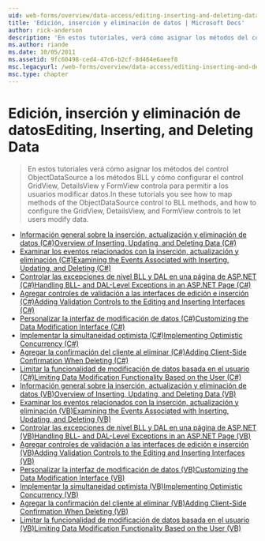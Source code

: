 ```yaml
---
uid: web-forms/overview/data-access/editing-inserting-and-deleting-data/index
title: 'Edición, inserción y eliminación de datos | Microsoft Docs'
author: rick-anderson
description: 'En estos tutoriales, verá cómo asignar los métodos del control ObjectDataSource a los métodos BLL y cómo configurar el control GridView, DetailsView y FormView co...'
ms.author: riande
ms.date: 10/05/2011
ms.assetid: 9fc60498-ced4-47c6-b2cf-8d464e6aeef8
msc.legacyurl: /web-forms/overview/data-access/editing-inserting-and-deleting-data
msc.type: chapter
---
```

<a name="editing-inserting-and-deleting-data"></a><span data-ttu-id="ed9c3-103">Edición, inserción y eliminación de datos</span><span class="sxs-lookup"><span data-stu-id="ed9c3-103">Editing, Inserting, and Deleting Data</span></span>
====================
> <span data-ttu-id="ed9c3-104">En estos tutoriales verá cómo asignar los métodos del control ObjectDataSource a los métodos BLL y cómo configurar el control GridView, DetailsView y FormView controla para permitir a los usuarios modificar datos.</span><span class="sxs-lookup"><span data-stu-id="ed9c3-104">In these tutorials you see how to map methods of the ObjectDataSource control to BLL methods, and how to configure the GridView, DetailsView, and FormView controls to let users modify data.</span></span>


- [<span data-ttu-id="ed9c3-105">Información general sobre la inserción, actualización y eliminación de datos (C#)</span><span class="sxs-lookup"><span data-stu-id="ed9c3-105">Overview of Inserting, Updating, and Deleting Data (C#)</span></span>](an-overview-of-inserting-updating-and-deleting-data-cs.md)
- [<span data-ttu-id="ed9c3-106">Examinar los eventos relacionados con la inserción, actualización y eliminación (C#)</span><span class="sxs-lookup"><span data-stu-id="ed9c3-106">Examining the Events Associated with Inserting, Updating, and Deleting (C#)</span></span>](examining-the-events-associated-with-inserting-updating-and-deleting-cs.md)
- [<span data-ttu-id="ed9c3-107">Controlar las excepciones de nivel BLL y DAL en una página de ASP.NET (C#)</span><span class="sxs-lookup"><span data-stu-id="ed9c3-107">Handling BLL- and DAL-Level Exceptions in an ASP.NET Page (C#)</span></span>](handling-bll-and-dal-level-exceptions-in-an-asp-net-page-cs.md)
- [<span data-ttu-id="ed9c3-108">Agregar controles de validación a las interfaces de edición e inserción (C#)</span><span class="sxs-lookup"><span data-stu-id="ed9c3-108">Adding Validation Controls to the Editing and Inserting Interfaces (C#)</span></span>](adding-validation-controls-to-the-editing-and-inserting-interfaces-cs.md)
- [<span data-ttu-id="ed9c3-109">Personalizar la interfaz de modificación de datos (C#)</span><span class="sxs-lookup"><span data-stu-id="ed9c3-109">Customizing the Data Modification Interface (C#)</span></span>](customizing-the-data-modification-interface-cs.md)
- [<span data-ttu-id="ed9c3-110">Implementar la simultaneidad optimista (C#)</span><span class="sxs-lookup"><span data-stu-id="ed9c3-110">Implementing Optimistic Concurrency (C#)</span></span>](implementing-optimistic-concurrency-cs.md)
- [<span data-ttu-id="ed9c3-111">Agregar la confirmación del cliente al eliminar (C#)</span><span class="sxs-lookup"><span data-stu-id="ed9c3-111">Adding Client-Side Confirmation When Deleting (C#)</span></span>](adding-client-side-confirmation-when-deleting-cs.md)
- [<span data-ttu-id="ed9c3-112">Limitar la funcionalidad de modificación de datos basada en el usuario (C#)</span><span class="sxs-lookup"><span data-stu-id="ed9c3-112">Limiting Data Modification Functionality Based on the User (C#)</span></span>](limiting-data-modification-functionality-based-on-the-user-cs.md)
- [<span data-ttu-id="ed9c3-113">Información general sobre la inserción, actualización y eliminación de datos (VB)</span><span class="sxs-lookup"><span data-stu-id="ed9c3-113">Overview of Inserting, Updating, and Deleting Data (VB)</span></span>](an-overview-of-inserting-updating-and-deleting-data-vb.md)
- [<span data-ttu-id="ed9c3-114">Examinar los eventos relacionados con la inserción, actualización y eliminación (VB)</span><span class="sxs-lookup"><span data-stu-id="ed9c3-114">Examining the Events Associated with Inserting, Updating, and Deleting (VB)</span></span>](examining-the-events-associated-with-inserting-updating-and-deleting-vb.md)
- [<span data-ttu-id="ed9c3-115">Controlar las excepciones de nivel BLL y DAL en una página de ASP.NET (VB)</span><span class="sxs-lookup"><span data-stu-id="ed9c3-115">Handling BLL- and DAL-Level Exceptions in an ASP.NET Page (VB)</span></span>](handling-bll-and-dal-level-exceptions-in-an-asp-net-page-vb.md)
- [<span data-ttu-id="ed9c3-116">Agregar controles de validación a las interfaces de edición e inserción (VB)</span><span class="sxs-lookup"><span data-stu-id="ed9c3-116">Adding Validation Controls to the Editing and Inserting Interfaces (VB)</span></span>](adding-validation-controls-to-the-editing-and-inserting-interfaces-vb.md)
- [<span data-ttu-id="ed9c3-117">Personalizar la interfaz de modificación de datos (VB)</span><span class="sxs-lookup"><span data-stu-id="ed9c3-117">Customizing the Data Modification Interface (VB)</span></span>](customizing-the-data-modification-interface-vb.md)
- [<span data-ttu-id="ed9c3-118">Implementar la simultaneidad optimista (VB)</span><span class="sxs-lookup"><span data-stu-id="ed9c3-118">Implementing Optimistic Concurrency (VB)</span></span>](implementing-optimistic-concurrency-vb.md)
- [<span data-ttu-id="ed9c3-119">Agregar la confirmación del cliente al eliminar (VB)</span><span class="sxs-lookup"><span data-stu-id="ed9c3-119">Adding Client-Side Confirmation When Deleting (VB)</span></span>](adding-client-side-confirmation-when-deleting-vb.md)
- [<span data-ttu-id="ed9c3-120">Limitar la funcionalidad de modificación de datos basada en el usuario (VB)</span><span class="sxs-lookup"><span data-stu-id="ed9c3-120">Limiting Data Modification Functionality Based on the User (VB)</span></span>](limiting-data-modification-functionality-based-on-the-user-vb.md)
